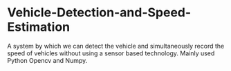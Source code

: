 # Vehicle-Detection-and-Speed-Estimation
A system by which we can detect the vehicle and simultaneously record the 
speed of vehicles without using a sensor based technology. Mainly used Python
Opencv and Numpy.
